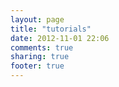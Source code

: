 ```yaml
---
layout: page
title: "tutorials"
date: 2012-11-01 22:06
comments: true
sharing: true
footer: true
---
```

